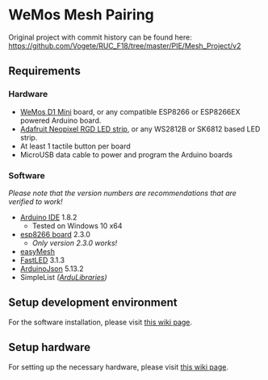 # WeMos Mesh Pairing

Original project with commit history can be found here: https://github.com/Vogete/RUC_F18/tree/master/PIE/Mesh_Project/v2

## Requirements

### Hardware

- [WeMos D1 Mini](https://wiki.wemos.cc/products:d1:d1_mini) board, or any compatible ESP8266 or ESP8266EX powered Arduino board.
- [Adafruit Neopixel RGD LED strip](https://www.adafruit.com/product/1460), or any WS2812B or SK6812 based LED strip.
- At least 1 tactile button per board
- MicroUSB data cable to power and program the Arduino boards

### Software

_Please note that the version numbers are recommendations that are verified to work!_

- [Arduino IDE](https://www.arduino.cc/en/Main/OldSoftwareReleases#previous)  1.8.2
  - Tested on Windows 10 x64
- [esp8266 board](http://esp8266.github.io/Arduino/versions/2.0.0/doc/installing.html) 2.3.0
  - _Only version 2.3.0 works!_
- [easyMesh](https://github.com/sfranzyshen/easyMesh)
- [FastLED](http://fastled.io/) 3.1.3
- [ArduinoJson](https://arduinojson.org/) 5.13.2
- SimpleList _([ArduLibraries](https://github.com/blackhack/ArduLibraries))_

## Setup development environment

For the software installation, please visit [this wiki page](https://github.com/Vogete/arduino-mesh/wiki/Development-environment-setup).

## Setup hardware

For setting up the necessary hardware, please visit [this wiki page](https://github.com/Vogete/arduino-mesh/wiki/Hardware-setup).
